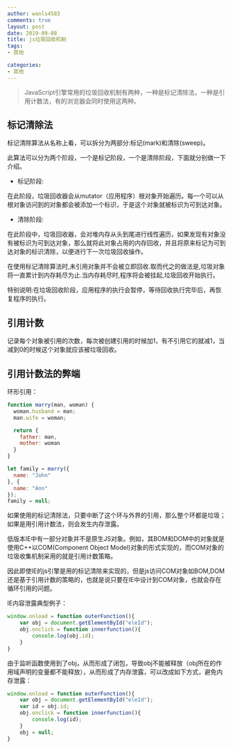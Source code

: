 ```yaml
---
author: wanls4583
comments: true
layout: post
date: 2019-09-08
title: js垃圾回收机制
tags:
- 其他

categories:
- 其他
---
```


>JavaScript引擎常用的垃圾回收机制有两种，一种是标记清除法，一种是引用计数法，有的浏览器会同时使用这两种。

## 标记清除法

标记清除算法从名称上看，可以拆分为两部分:标记(mark)和清除(sweep)。

此算法可以分为两个阶段，一个是标记阶段，一个是清除阶段，下面就分别做一下介绍。

- 标记阶段:

在此阶段，垃圾回收器会从mutator（应用程序）根对象开始遍历。每一个可以从根对象访问到的对象都会被添加一个标识，于是这个对象就被标识为可到达对象。

- 清除阶段:

在此阶段中，垃圾回收器，会对堆内存从头到尾进行线性遍历，如果发现有对象没有被标识为可到达对象，那么就将此对象占用的内存回收，并且将原来标记为可到达对象的标识清除，以便进行下一次垃圾回收操作。

在使用标记清除算法时,未引用对象并不会被立即回收.取而代之的做法是,垃圾对象将一直累计到内存耗尽为止.当内存耗尽时,程序将会被挂起,垃圾回收开始执行。

特别说明:在垃圾回收阶段，应用程序的执行会暂停，等待回收执行完毕后，再恢复程序的执行。

## 引用计数

记录每个对象被引用的次数，每次被创建引用的时候加1，有不引用它的就减1，当减到0的时候这个对象就应该被垃圾回收。

## 引用计数法的弊端

环形引用：

```javascript
function marry(man, woman) {
  woman.husband = man;
  man.wife = woman;

  return {
    father: man,
    mother: woman
  }
}

let family = marry({
  name: "John"
}, {
  name: "Ann"
});
family = null;
```

如果使用的标记清除法，只要中断了这个环与外界的引用，那么整个环都是垃圾；如果是用引用计数法，则会发生内存泄露。

低版本IE中有一部分对象并不是原生JS对象。例如，其BOM和DOM中的对象就是使用C++以COM(Component Object Model)对象的形式实现的，而COM对象的垃圾收集机制采用的就是引用计数策略。

因此即使IE的js引擎是用的标记清除来实现的，但是js访问COM对象如BOM,DOM还是基于引用计数的策略的，也就是说只要在IE中设计到COM对象，也就会存在循环引用的问题。

IE内容泄露典型例子：
```javascript
window.onload = function outerFunction(){
    var obj = document.getElementById("eleId");
    obj.onclick = function innerfunction(){
        console.log(obj.id);
    }
}
```
由于监听函数使用到了obj，从而形成了闭包，导致obj不能被释放（obj所在的作用域声明的变量都不能释放），从而形成了内存泄露，可以改成如下方式，避免内存泄露：
```javascript
window.onload = function outerFunction(){
    var obj = document.getElementById("eleId");
    var id = obj.id;
    obj.onclick = function innerfunction(){
        console.log(id);
    }
    obj = null;
}
```